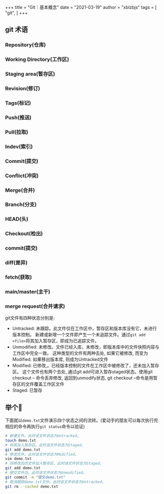 +++
title = "Git｜基本概念"
date = "2021-03-19"
author = "xblzbjs"
tags = [
    "git",
]
+++

## git 术语

### Repository(仓库)
### Working Directory(工作区)
### Staging area(暂存区)
### Revision(修订)
### Tags(标记)
### Push(推送)
### Pull(拉取)
### Indev(索引)
### Commit(提交)
### Conflict(冲突)
### Merge(合并)
### Branch(分支)
### HEAD(头)
### Checkout(检出)
### commit(提交)
### diff(差异)
### fetch(获取)
### main/master(主干)

### merge request(合并请求)

git文件有四种状态分别是:

- Untracked: 未跟踪。此文件仅在工作区中，暂存区和版本库没有它，未进行版本控制。 新建或新增一个文件即产生一个未追踪文件。通过`git add <file>`将其加入暂存区，即成为已追踪文件。
- Unmodified: 未修改。文件已经入库，未修改，即版本库中的文件快照内容与工作区中完全一致。 这种类型的文件有两种去处, 如果它被修改, 而变为Modified. 如果移出版本库, 则成为Untracked文件
- Modified: 已修改,。已经版本控制的文件在工作区中被修改了，还未加入暂存区。 这个文件也有两个去处, 通过git add可进入暂存staged状态。使用git checkout – 命令丢弃修改, 返回到unmodify状态, git checkout –命令是用暂存区的文件覆盖工作区文件
- Staged: 已暂存

## 举个🌰
下面就以`demo.txt`文件演示四个状态之间的流转。(爱动手的朋友可以每次执行完相应的命令再执行`git status`命令以验证)
```bash
# 新建文件。此时该文件状态为Untracked。
touch demo.txt
# 将其加入暂存区。此时该文件状态为Staged。
git add demo.txt
# 修改文件。此时该文件状态为Modified。
vim demo.txt
# 将修改后的文件加入暂存区。此时该文件状态为Staged。
git add demo.txt
# 提交文件后。此时该文件状态为Unmodified。
git commit -m "提交demo.txt"
# 取消跟踪demo.txt文件。此时该文件状态为Untracked。
git rm --cached demo.txt
```